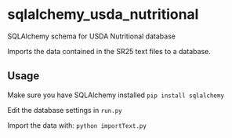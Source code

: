 sqlalchemy_usda_nutritional
===========================

SQLAlchemy schema for USDA Nutritional database

Imports the data contained in the SR25 text files to a database.  

Usage
-----
Make sure you have SQLAlchemy installed
`pip install sqlalchemy`

Edit the database settings in `run.py`

Import the data with:
`python importText.py`
